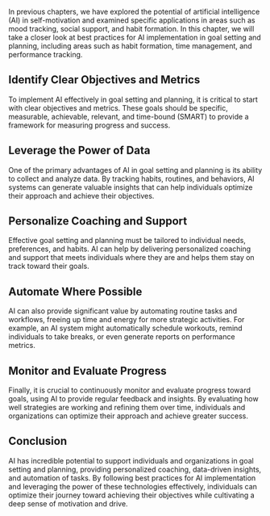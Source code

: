 
In previous chapters, we have explored the potential of artificial intelligence (AI) in self-motivation and examined specific applications in areas such as mood tracking, social support, and habit formation. In this chapter, we will take a closer look at best practices for AI implementation in goal setting and planning, including areas such as habit formation, time management, and performance tracking.

Identify Clear Objectives and Metrics
-------------------------------------

To implement AI effectively in goal setting and planning, it is critical to start with clear objectives and metrics. These goals should be specific, measurable, achievable, relevant, and time-bound (SMART) to provide a framework for measuring progress and success.

Leverage the Power of Data
--------------------------

One of the primary advantages of AI in goal setting and planning is its ability to collect and analyze data. By tracking habits, routines, and behaviors, AI systems can generate valuable insights that can help individuals optimize their approach and achieve their objectives.

Personalize Coaching and Support
--------------------------------

Effective goal setting and planning must be tailored to individual needs, preferences, and habits. AI can help by delivering personalized coaching and support that meets individuals where they are and helps them stay on track toward their goals.

Automate Where Possible
-----------------------

AI can also provide significant value by automating routine tasks and workflows, freeing up time and energy for more strategic activities. For example, an AI system might automatically schedule workouts, remind individuals to take breaks, or even generate reports on performance metrics.

Monitor and Evaluate Progress
-----------------------------

Finally, it is crucial to continuously monitor and evaluate progress toward goals, using AI to provide regular feedback and insights. By evaluating how well strategies are working and refining them over time, individuals and organizations can optimize their approach and achieve greater success.

Conclusion
----------

AI has incredible potential to support individuals and organizations in goal setting and planning, providing personalized coaching, data-driven insights, and automation of tasks. By following best practices for AI implementation and leveraging the power of these technologies effectively, individuals can optimize their journey toward achieving their objectives while cultivating a deep sense of motivation and drive.

